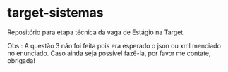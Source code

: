 # target-sistemas

Repositório para etapa técnica da vaga de Estágio na Target.

Obs.: A questão 3 não foi feita pois era esperado o json ou xml menciado no enunciado. Caso ainda seja possível fazê-la, por favor me contate, obrigada!
